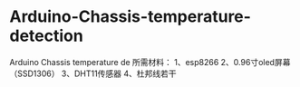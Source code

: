 # Arduino-Chassis-temperature-detection
Arduino Chassis temperature de
所需材料：
1、esp8266
2、0.96寸oled屏幕（SSD1306）
3、DHT11传感器
4、杜邦线若干
